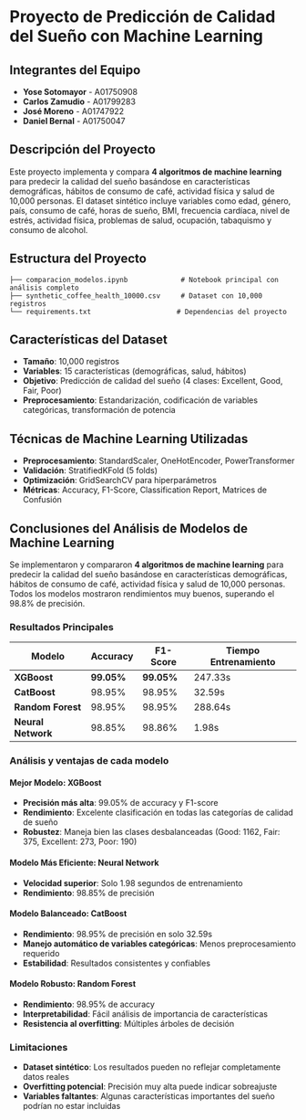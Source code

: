 # Proyecto de Predicción de Calidad del Sueño con Machine Learning

## Integrantes del Equipo

- **Yose Sotomayor** - A01750908
- **Carlos Zamudio** - A01799283
- **José Moreno** - A01747922
- **Daniel Bernal** - A01750047

## Descripción del Proyecto

Este proyecto implementa y compara **4 algoritmos de machine learning** para predecir la calidad del sueño basándose en características demográficas, hábitos de consumo de café, actividad física y salud de 10,000 personas. El dataset sintético incluye variables como edad, género, país, consumo de café, horas de sueño, BMI, frecuencia cardíaca, nivel de estrés, actividad física, problemas de salud, ocupación, tabaquismo y consumo de alcohol.

## Estructura del Proyecto

```
├── comparacion_modelos.ipynb             # Notebook principal con análisis completo
├── synthetic_coffee_health_10000.csv     # Dataset con 10,000 registros
└── requirements.txt                     # Dependencias del proyecto
```

## Características del Dataset

- **Tamaño**: 10,000 registros
- **Variables**: 15 características (demográficas, salud, hábitos)
- **Objetivo**: Predicción de calidad del sueño (4 clases: Excellent, Good, Fair, Poor)
- **Preprocesamiento**: Estandarización, codificación de variables categóricas, transformación de potencia

## Técnicas de Machine Learning Utilizadas

- **Preprocesamiento**: StandardScaler, OneHotEncoder, PowerTransformer
- **Validación**: StratifiedKFold (5 folds)
- **Optimización**: GridSearchCV para hiperparámetros
- **Métricas**: Accuracy, F1-Score, Classification Report, Matrices de Confusión

## Conclusiones del Análisis de Modelos de Machine Learning

Se implementaron y compararon **4 algoritmos de machine learning** para predecir la calidad del sueño basándose en características demográficas, hábitos de consumo de café, actividad física y salud de 10,000 personas. Todos los modelos mostraron rendimientos muy buenos, superando el 98.8% de precisión.

### Resultados Principales

| Modelo | Accuracy | F1-Score | Tiempo Entrenamiento |
|--------|----------|----------|---------------------|
| **XGBoost** | **99.05%** | **99.05%** | 247.33s |
| **CatBoost** | 98.95% | 98.95% | 32.59s |
| **Random Forest** | 98.95% | 98.95% | 288.64s |
| **Neural Network** | 98.85% | 98.86% | 1.98s |

### Análisis y ventajas de cada modelo

#### **Mejor Modelo: XGBoost**
- **Precisión más alta**: 99.05% de accuracy y F1-score
- **Rendimiento**: Excelente clasificación en todas las categorías de calidad de sueño
- **Robustez**: Maneja bien las clases desbalanceadas (Good: 1162, Fair: 375, Excellent: 273, Poor: 190)

#### **Modelo Más Eficiente: Neural Network**
- **Velocidad superior**: Solo 1.98 segundos de entrenamiento
- **Rendimiento**: 98.85% de precisión

#### **Modelo Balanceado: CatBoost**
- **Rendimiento**: 98.95% de precisión en solo 32.59s
- **Manejo automático de variables categóricas**: Menos preprocesamiento requerido
- **Estabilidad**: Resultados consistentes y confiables

#### **Modelo Robusto: Random Forest**
- **Rendimiento**: 98.95% de accuracy
- **Interpretabilidad**: Fácil análisis de importancia de características
- **Resistencia al overfitting**: Múltiples árboles de decisión

### Limitaciones

- **Dataset sintético**: Los resultados pueden no reflejar completamente datos reales
- **Overfitting potencial**: Precisión muy alta puede indicar sobreajuste
- **Variables faltantes**: Algunas características importantes del sueño podrían no estar incluidas
